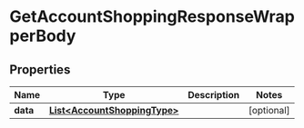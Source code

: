 

# GetAccountShoppingResponseWrapperBody


## Properties

Name | Type | Description | Notes
------------ | ------------- | ------------- | -------------
**data** | [**List&lt;AccountShoppingType&gt;**](AccountShoppingType.md) |  |  [optional]



